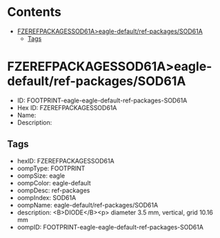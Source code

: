 



Contents
========

* [FZEREFPACKAGESSOD61A>eagle-default/ref-packages/SOD61A](#fzerefpackagessod61aeagle-defaultref-packagessod61a)
	* [Tags](#tags)

# FZEREFPACKAGESSOD61A>eagle-default/ref-packages/SOD61A

- ID: FOOTPRINT-eagle-eagle-default-ref-packages-SOD61A
- Hex ID: FZEREFPACKAGESSOD61A
- Name: 
- Description: 

## Tags

- hexID: FZEREFPACKAGESSOD61A
- oompType: FOOTPRINT
- oompSize: eagle
- oompColor: eagle-default
- oompDesc: ref-packages
- oompIndex: SOD61A
- oompName: eagle-default/ref-packages/SOD61A
- description: &lt;B&gt;DIODE&lt;/B&gt;&lt;p&gt;&#xD;
diameter 3.5 mm, vertical, grid 10.16 mm
- oompID: FOOTPRINT-eagle-eagle-default-ref-packages-SOD61A
